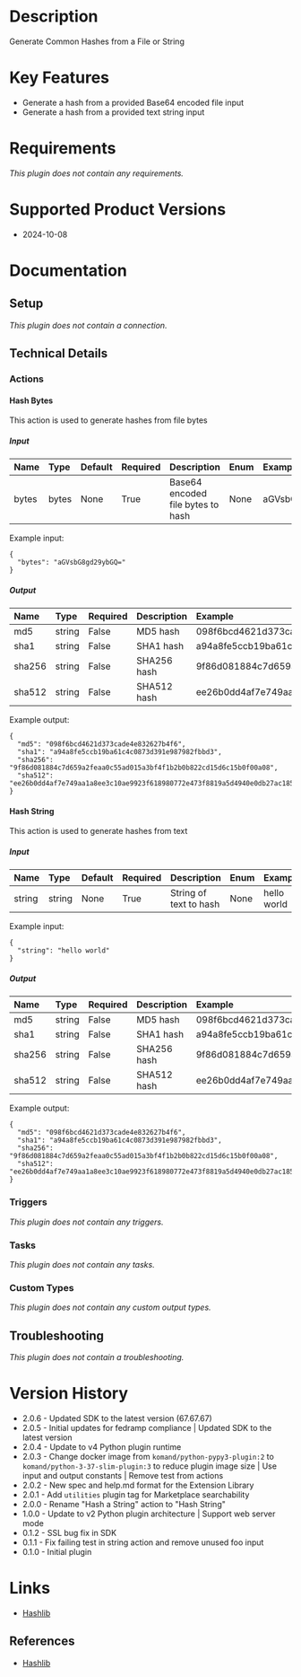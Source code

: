 # Description

Generate Common Hashes from a File or String

# Key Features

* Generate a hash from a provided Base64 encoded file input
* Generate a hash from a provided text string input

# Requirements
  
*This plugin does not contain any requirements.*

# Supported Product Versions

* 2024-10-08

# Documentation

## Setup
  
*This plugin does not contain a connection.*

## Technical Details

### Actions


#### Hash Bytes

This action is used to generate hashes from file bytes

##### Input

|Name|Type|Default|Required|Description|Enum|Example|Placeholder|Tooltip|
| :--- | :--- | :--- | :--- | :--- | :--- | :--- | :--- | :--- |
|bytes|bytes|None|True|Base64 encoded file bytes to hash|None|aGVsbG8gd29ybGQ=|None|None|
  
Example input:

```
{
  "bytes": "aGVsbG8gd29ybGQ="
}
```

##### Output

|Name|Type|Required|Description|Example|
| :--- | :--- | :--- | :--- | :--- |
|md5|string|False|MD5 hash|098f6bcd4621d373cade4e832627b4f6|
|sha1|string|False|SHA1 hash|a94a8fe5ccb19ba61c4c0873d391e987982fbbd3|
|sha256|string|False|SHA256 hash|9f86d081884c7d659a2feaa0c55ad015a3bf4f1b2b0b822cd15d6c15b0f00a08|
|sha512|string|False|SHA512 hash|ee26b0dd4af7e749aa1a8ee3c10ae9923f618980772e473f8819a5d4940e0db27ac185f8a0e1d5f84f88bc887fd67b143732c304cc5fa9ad8e6f57f50028a8ff|
  
Example output:

```
{
  "md5": "098f6bcd4621d373cade4e832627b4f6",
  "sha1": "a94a8fe5ccb19ba61c4c0873d391e987982fbbd3",
  "sha256": "9f86d081884c7d659a2feaa0c55ad015a3bf4f1b2b0b822cd15d6c15b0f00a08",
  "sha512": "ee26b0dd4af7e749aa1a8ee3c10ae9923f618980772e473f8819a5d4940e0db27ac185f8a0e1d5f84f88bc887fd67b143732c304cc5fa9ad8e6f57f50028a8ff"
}
```

#### Hash String

This action is used to generate hashes from text

##### Input

|Name|Type|Default|Required|Description|Enum|Example|Placeholder|Tooltip|
| :--- | :--- | :--- | :--- | :--- | :--- | :--- | :--- | :--- |
|string|string|None|True|String of text to hash|None|hello world|None|None|
  
Example input:

```
{
  "string": "hello world"
}
```

##### Output

|Name|Type|Required|Description|Example|
| :--- | :--- | :--- | :--- | :--- |
|md5|string|False|MD5 hash|098f6bcd4621d373cade4e832627b4f6|
|sha1|string|False|SHA1 hash|a94a8fe5ccb19ba61c4c0873d391e987982fbbd3|
|sha256|string|False|SHA256 hash|9f86d081884c7d659a2feaa0c55ad015a3bf4f1b2b0b822cd15d6c15b0f00a08|
|sha512|string|False|SHA512 hash|ee26b0dd4af7e749aa1a8ee3c10ae9923f618980772e473f8819a5d4940e0db27ac185f8a0e1d5f84f88bc887fd67b143732c304cc5fa9ad8e6f57f50028a8ff|
  
Example output:

```
{
  "md5": "098f6bcd4621d373cade4e832627b4f6",
  "sha1": "a94a8fe5ccb19ba61c4c0873d391e987982fbbd3",
  "sha256": "9f86d081884c7d659a2feaa0c55ad015a3bf4f1b2b0b822cd15d6c15b0f00a08",
  "sha512": "ee26b0dd4af7e749aa1a8ee3c10ae9923f618980772e473f8819a5d4940e0db27ac185f8a0e1d5f84f88bc887fd67b143732c304cc5fa9ad8e6f57f50028a8ff"
}
```
### Triggers
  
*This plugin does not contain any triggers.*
### Tasks
  
*This plugin does not contain any tasks.*

### Custom Types
  
*This plugin does not contain any custom output types.*

## Troubleshooting
  
*This plugin does not contain a troubleshooting.*

# Version History

* 2.0.6 - Updated SDK to the latest version (67.67.67)
* 2.0.5 - Initial updates for fedramp compliance | Updated SDK to the latest version
* 2.0.4 - Update to v4 Python plugin runtime
* 2.0.3 - Change docker image from `komand/python-pypy3-plugin:2` to `komand/python-3-37-slim-plugin:3` to reduce plugin image size | Use input and output constants | Remove test from actions
* 2.0.2 - New spec and help.md format for the Extension Library
* 2.0.1 - Add `utilities` plugin tag for Marketplace searchability
* 2.0.0 - Rename "Hash a String" action to "Hash String"
* 1.0.0 - Update to v2 Python plugin architecture | Support web server mode
* 0.1.2 - SSL bug fix in SDK
* 0.1.1 - Fix failing test in string action and remove unused foo input
* 0.1.0 - Initial plugin

# Links

* [Hashlib](https://docs.python.org/3.4/library/hashlib.html)

## References

* [Hashlib](https://docs.python.org/3.4/library/hashlib.html)